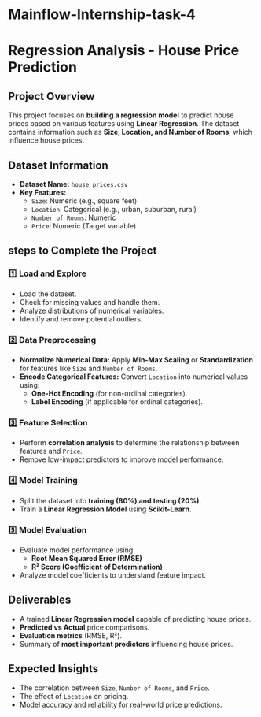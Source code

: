 # Mainflow-Internship-task-4
# Regression Analysis - House Price Prediction

## Project Overview
This project focuses on **building a regression model** to predict house prices based on various features using **Linear Regression**. The dataset contains information such as **Size, Location, and Number of Rooms**, which influence house prices.

## Dataset Information
- **Dataset Name:** `house_prices.csv`
- **Key Features:**
  - `Size`: Numeric (e.g., square feet)
  - `Location`: Categorical (e.g., urban, suburban, rural)
  - `Number of Rooms`: Numeric
  - `Price`: Numeric (Target variable)

## steps to Complete the Project

### 1️⃣ Load and Explore
- Load the dataset.
- Check for missing values and handle them.
- Analyze distributions of numerical variables.
- Identify and remove potential outliers.

### 2️⃣ Data Preprocessing
- **Normalize Numerical Data:** Apply **Min-Max Scaling** or **Standardization** for features like `Size` and `Number of Rooms`.
- **Encode Categorical Features:** Convert `Location` into numerical values using:
  - **One-Hot Encoding** (for non-ordinal categories).
  - **Label Encoding** (if applicable for ordinal categories).

### 3️⃣ Feature Selection
- Perform **correlation analysis** to determine the relationship between features and `Price`.
- Remove low-impact predictors to improve model performance.

### 4️⃣ Model Training
- Split the dataset into **training (80%) and testing (20%)**.
- Train a **Linear Regression Model** using **Scikit-Learn**.

### 5️⃣ Model Evaluation
- Evaluate model performance using:
  - **Root Mean Squared Error (RMSE)**
  - **R² Score (Coefficient of Determination)**
- Analyze model coefficients to understand feature impact.

## Deliverables
- A trained **Linear Regression model** capable of predicting house prices.
- **Predicted vs Actual** price comparisons.
- **Evaluation metrics** (RMSE, R²).
- Summary of **most important predictors** influencing house prices.

## Expected Insights
- The correlation between `Size`, `Number of Rooms`, and `Price`.
- The effect of `Location` on pricing.
- Model accuracy and reliability for real-world price predictions.

